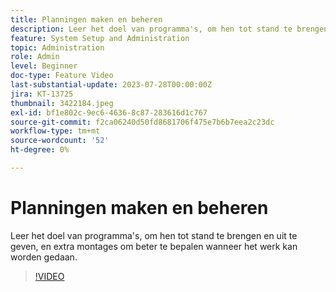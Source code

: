 ```yaml
---
title: Planningen maken en beheren
description: Leer het doel van programma's, om hen tot stand te brengen en uit te geven, en extra montages om beter te bepalen wanneer het werk kan worden gedaan.
feature: System Setup and Administration
topic: Administration
role: Admin
level: Beginner
doc-type: Feature Video
last-substantial-update: 2023-07-28T00:00:00Z
jira: KT-13725
thumbnail: 3422184.jpeg
exl-id: bf1e802c-9ec6-4636-8c87-283616d1c767
source-git-commit: f2ca06240d50fd8681706f475e7b6b7eea2c23dc
workflow-type: tm+mt
source-wordcount: '52'
ht-degree: 0%

---
```


# Planningen maken en beheren

Leer het doel van programma&#39;s, om hen tot stand te brengen en uit te geven, en extra montages om beter te bepalen wanneer het werk kan worden gedaan.

>[!VIDEO](https://video.tv.adobe.com/v/3428978/?quality=12&learn=on&enablevpops&captions=dut)

